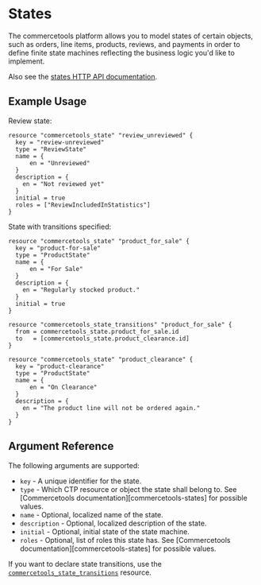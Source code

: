 # States

The commercetools platform allows you to model states of certain objects, such as orders, line items, products, reviews, and payments in order to define finite state machines reflecting the business logic you'd like to implement.

Also see the [states HTTP API documentation][commercetool-states].

## Example Usage

Review state:

```hcl
resource "commercetools_state" "review_unreviewed" {
  key = "review-unreviewed"
  type = "ReviewState"
  name = {
      en = "Unreviewed"
  }
  description = {
    en = "Not reviewed yet"
  }
  initial = true
  roles = ["ReviewIncludedInStatistics"]
}
```

State with transitions specified:

```hcl
resource "commercetools_state" "product_for_sale" {
  key = "product-for-sale"
  type = "ProductState"
  name = {
      en = "For Sale"
  }
  description = {
    en = "Regularly stocked product."
  }
  initial = true
}

resource "commercetools_state_transitions" "product_for_sale" {
  from = commercetools_state.product_for_sale.id
  to   = [commercetools_state.product_clearance.id]
}

resource "commercetools_state" "product_clearance" {
  key = "product-clearance"
  type = "ProductState"
  name = {
      en = "On Clearance"
  }
  description = {
    en = "The product line will not be ordered again."
  }
}
```

## Argument Reference

The following arguments are supported:

* `key` - A unique identifier for the state.
* `type` - Which CTP resource or object the state shall belong to. See [Commercetools documentation][commercetools-states] for possible values.
* `name` - Optional, localized name of the state.
* `description` - Optional, localized description of the state.
* `initial` - Optional, initial state of the state machine.
* `roles` - Optional, list of roles this state has. See [Commercetools documentation][commercetools-states] for possible values.

If you want to declare state transitions, use the [`commercetools_state_transitions`](/docs/resource_state_transitions.md) resource.

[commercetool-states]: https://docs.commercetools.com/http-api-projects-states.html
